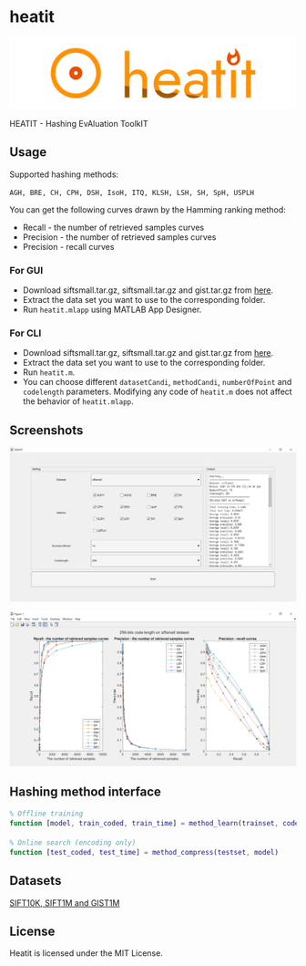 # heatit

![logo](img/heatit_logo.png)

HEATIT - Hashing EvAluation ToolkIT

## Usage

Supported hashing methods:

`AGH, BRE, CH, CPH, DSH, IsoH, ITQ, KLSH, LSH, SH, SpH, USPLH`

You can get the following curves drawn by the Hamming ranking method:

* Recall - the number of retrieved samples curves
* Precision - the number of retrieved samples curves
* Precision - recall curves

### For GUI

* Download siftsmall.tar.gz, siftsmall.tar.gz and gist.tar.gz from [here](http://corpus-texmex.irisa.fr/).
* Extract the data set you want to use to the corresponding folder.
* Run `heatit.mlapp` using MATLAB App Designer.

### For CLI

* Download siftsmall.tar.gz, siftsmall.tar.gz and gist.tar.gz from [here](http://corpus-texmex.irisa.fr/).
* Extract the data set you want to use to the corresponding folder.
* Run `heatit.m`.
* You can choose different `datasetCandi`, `methodCandi`, `numberOfPoint` and `codelength` parameters. Modifying any code of `heatit.m` does not affect the behavior of `heatit.mlapp`.

## Screenshots

<p align="center"><img src="./img/interface.png" width="800"></p>

<p align="center"><img src="./img/drawing.png" width="800"></p>

## Hashing method interface

```matlab
% Offline training
function [model, train_coded, train_time] = method_learn(trainset, codelength)

% Online search (encoding only)
function [test_coded, test_time] = method_compress(testset, model)
```

## Datasets

[SIFT10K, SIFT1M and GIST1M](http://corpus-texmex.irisa.fr/)

## License

Heatit is licensed under the MIT License.

